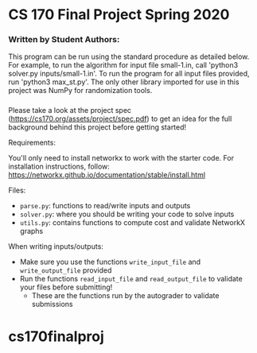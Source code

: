 # CS 170 Final Project Spring 2020

### Written by Student Authors: ###
This program can be run using the standard procedure as detailed below.
For example, to run the algorithm for input file small-1.in, call 'python3 solver.py inputs/small-1.in'.
To run the program for all input files provided, run 'python3 max_st.py'.
The only other library imported for use in this project was NumPy for randomization tools.
###

Please take a look at the project spec (https://cs170.org/assets/project/spec.pdf) to get an idea for the full background behind this project before getting started!

Requirements:

You'll only need to install networkx to work with the starter code. For installation instructions, follow: https://networkx.github.io/documentation/stable/install.html

Files:
- `parse.py`: functions to read/write inputs and outputs
- `solver.py`: where you should be writing your code to solve inputs
- `utils.py`: contains functions to compute cost and validate NetworkX graphs

When writing inputs/outputs:
- Make sure you use the functions `write_input_file` and `write_output_file` provided
- Run the functions `read_input_file` and `read_output_file` to validate your files before submitting!
  - These are the functions run by the autograder to validate submissions
# cs170finalproj
